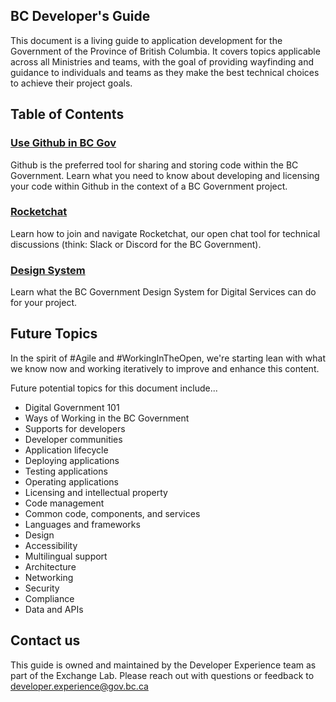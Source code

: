 ## BC Developer's Guide

This document is a living guide to application development for the Government of the Province of British Columbia. It covers topics applicable across all Ministries and teams, with the goal of providing wayfinding and guidance to individuals and teams as they make the best technical choices to achieve their project goals. 

## Table of Contents

### [Use Github in BC Gov](/use-github-in-bcgov/bc-government-organizations-in-github/)

Github is the preferred tool for sharing and storing code within the BC Government. Learn what you need to know about developing and licensing your code within Github in the context of a BC Government project. 

### [Rocketchat](/rocketchat/steps-to-join-rocketchat/)

Learn how to join and navigate Rocketchat, our open chat tool for technical discussions (think: Slack or Discord for the BC Government). 

### [Design System](/design-system/about-the-design-system/)

Learn what the BC Government Design System for Digital Services can do for your project.
 

## Future Topics

In the spirit of #Agile and #WorkingInTheOpen, we're starting lean with what we know now and working iteratively to improve and enhance this content. 

Future potential topics for this document include...
  - Digital Government 101
  - Ways of Working in the BC Government
  - Supports for developers
  - Developer communities
  - Application lifecycle
  - Deploying applications
  - Testing applications
  - Operating applications
  - Licensing and intellectual property
  - Code management
  - Common code, components, and services
  - Languages and frameworks
  - Design
  - Accessibility
  - Multilingual support
  - Architecture
  - Networking
  - Security
  - Compliance
  - Data and APIs

## Contact us

This guide is owned and maintained by the Developer Experience team as part of the Exchange Lab. Please reach out with questions or feedback to [developer.experience@gov.bc.ca](mailto:developer.experience@gov.bc.ca)

